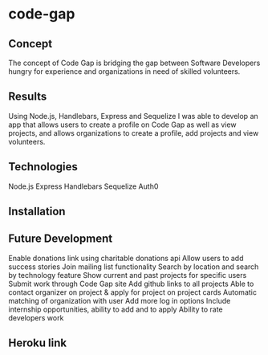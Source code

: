 # code-gap

## Concept
The concept of Code Gap is bridging the gap between Software Developers hungry for experience and organizations in need of skilled volunteers.

## Results
Using Node.js, Handlebars, Express and Sequelize I was able to develop an app that allows users to create a profile on Code Gap as well as view projects, and allows organizations to create a profile, add projects and view volunteers.

## Technologies
Node.js
Express
Handlebars
Sequelize
Auth0

## Installation 



## Future Development
Enable donations link using charitable donations api
Allow users to add success stories
Join mailing list functionality
Search by location and search by technology feature
Show current and past projects for specific users
Submit work through Code Gap site
Add github links to all projects
Able to contact organizer on project & apply for project on project cards
Automatic matching of organization with user
Add more log in options
Include internship opportunities, ability to add and to apply
Ability to rate developers work

## Heroku link

